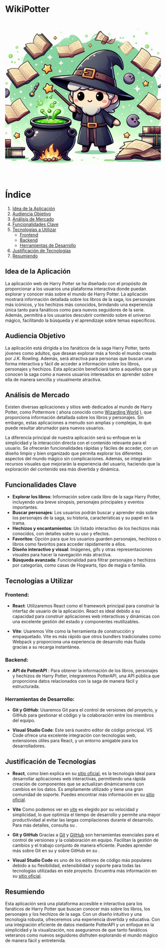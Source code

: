 # WikiPotter
![Logo de la app](./public/logo.jpg)

# Índice

1. [Idea de la Aplicación](#idea-de-la-aplicación)
2. [Audiencia Objetivo](#audiencia-objetivo)
3. [Análisis de Mercado](#análisis-de-mercado)
4. [Funcionalidades Clave](#funcionalidades-clave)
5. [Tecnologías a Utilizar](#tecnologías-a-utilizar)
   - [Frontend](#frontend)
   - [Backend](#backend)
   - [Herramientas de Desarrollo](#herramientas-de-desarrollo)
6. [Justificación de Tecnologías](#justificación-de-tecnologías)
7. [Resumiendo](#resumiendo)

## **Idea de la Aplicación**
La aplicación web de Harry Potter se ha diseñado con el propósito de proporcionar a los usuarios una plataforma interactiva donde puedan explorar y conocer más sobre el mundo de Harry Potter. La aplicación mostrará información detallada sobre los libros de la saga, los personajes más icónicos, y los hechizos más conocidos, brindando una experiencia única tanto para fanáticos como para nuevos seguidores de la serie. Además, permitirá a los usuarios descubrir contenido sobre el universo mágico, facilitando la búsqueda y el aprendizaje sobre temas específicos.

## **Audiencia Objetivo**
La aplicación está dirigida a los fanáticos de la saga Harry Potter, tanto jóvenes como adultos, que desean explorar más a fondo el mundo creado por J.K. Rowling. Además, será atractiva para personas que buscan una forma interactiva y fácil de acceder a información sobre los libros, personajes y hechizos. Esta aplicación beneficiará tanto a aquellos que ya conocen la saga como a nuevos usuarios interesados en aprender sobre ella de manera sencilla y visualmente atractiva.

## **Análisis de Mercado**
Existen diversas aplicaciones y sitios web dedicados al mundo de Harry Potter, como Pottermore ( ahora conocido como [Wizarding World](https://www.harrypotter.com/es) ), que proporciona información detallada sobre los libros y personajes. Sin embargo, estas aplicaciones a menudo son amplias y complejas, lo que puede resultar abrumador para nuevos usuarios.

La diferencia principal de nuestra aplicación será su enfoque en la simplicidad y la interacción directa con el contenido relevante para el usuario. Se ofrecerán funcionalidades rápidas y fáciles de acceder, con un diseño limpio y bien organizado que permita explorar los diferentes aspectos del mundo mágico sin complicaciones. Además, se integrarán recursos visuales que mejorarán la experiencia del usuario, haciendo que la exploración del contenido sea más divertida y dinámica.

## **Funcionalidades Clave**
  - **Explorar los libros**: Información sobre cada libro de la saga Harry Potter, incluyendo una breve sinopsis, personajes principales y eventos importantes.
  - **Buscar personajes**: Los usuarios podrán buscar y aprender más sobre los personajes de la saga, su historia, características y su papel en la trama.
  - **Hechizos y encantamientos**: Un listado interactivo de los hechizos más conocidos, con detalles sobre su uso y efectos.
  - **Favoritos**: Opción para que los usuarios guarden personajes, hechizos o libros como favoritos para acceder rápidamente a ellos.
  - **Diseño interactivo y visual**: Imágenes, gifs y otras representaciones visuales para hacer la navegación más atractiva.
  - **Búsqueda avanzada**: Funcionalidad para filtrar personajes o hechizos por categorías, como casas de Hogwarts, tipo de magia o familia.

## **Tecnologías a Utilizar**

### **Frontend:**
  - **React**: Utilizaremos React como el framework principal para construir la interfaz de usuario de la aplicación. React es ideal debido a su capacidad para construir aplicaciones web interactivas y dinámicas con una excelente gestión del estado y componentes reutilizables.

  - **Vite**: Usaremos Vite como la herramienta de construcción y empaquetado. Vite es más rápido que otros bundlers tradicionales como Webpack y proporciona una experiencia de desarrollo más fluida gracias a su recarga instantánea.

### **Backend**:
  - **API de PotterAPI** : Para obtener la información de los libros, personajes y hechizos de Harry Potter, integraremos PotterAPI, una API pública que proporciona datos relacionados con la saga de manera fácil y estructurada.

### **Herramientas de Desarrollo**:
  - **Git y GitHub**: Usaremos Git para el control de versiones del proyecto, y GitHub para gestionar el código y la colaboración entre los miembros del equipo.

  - **Visual Studio Code**: Este será nuestro editor de código principal. VS Code ofrece una excelente integración con tecnologías web, extensiones útiles para React, y un entorno amigable para los desarrolladores.

## **Justificación de Tecnologías**

- **React**, como bien explica en su [sitio oficial](https://react.dev/), es la tecnología ideal para desarrollar aplicaciones web interactivas, permitiendo una rápida creación de componentes que se actualizan dinámicamente con cambios en los datos. Es ampliamente utilizado y tiene una gran comunidad de soporte. Puedes encontrar más información en su [sitio oficial](https://reactjs.org/).

- **Vite** Como podemos ver en [vite](https://vitejs.dev/) es elegido por su velocidad y simplicidad, lo que optimiza el tiempo de desarrollo y permite una mayor productividad al evitar las largas compilaciones durante el desarrollo. Para más detalles, consulta su .

- **Git y GitHub** Gracias a [Git](https://git-scm.com/) y [GitHub](https://github.com/) son herramientas esenciales para el control de versiones y la colaboración en equipo. Facilitan la gestión de cambios y el trabajo conjunto de manera eficiente. Puedes aprender más sobre Git en su  y sobre GitHub en su .

- **Visual Studio Code** es uno de los editores de código más populares debido a su flexibilidad, extensibilidad y soporte para todas las tecnologías utilizadas en este proyecto. Encuentra más información en su [sitio oficial](https://code.visualstudio.com/).


## **Resumiendo**
Esta aplicación será una plataforma accesible e interactiva para los fanáticos de Harry Potter que buscan conocer más sobre los libros, los personajes y los hechizos de la saga. Con un diseño intuitivo y una tecnología robusta, ofreceremos una experiencia divertida y educativa. Con una integración eficiente de datos mediante PotterAPI y un enfoque en la simplicidad y la visualización, nos aseguramos de que tanto fanáticos veteranos como nuevos seguidores disfruten explorando el mundo mágico de manera fácil y entretenida.